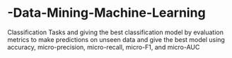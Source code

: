 # -Data-Mining-Machine-Learning
Classification Tasks and giving the best classification model by evaluation metrics to make predictions on unseen data and give the best model using accuracy, micro-precision, micro-recall, micro-F1, and micro-AUC 
